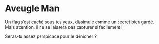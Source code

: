 # Aveugle Man

Un flag s’est caché sous tes yeux, dissimulé comme un secret bien gardé. Mais attention, il ne se laissera pas capturer si facilement !

Seras-tu assez perspicace pour le dénicher ?